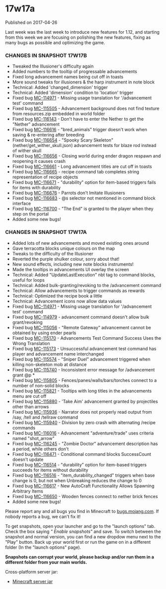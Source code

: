 # 17w17a
Published on 2017-04-26

Last week was the last week to introduce new features for 1.12, and starting
from this week we are focusing on polishing the new features, fixing as many
bugs as possible and optimizing the game.

### CHANGES IN SNAPSHOT 17W17B

  * Tweaked the Illusioner's difficulty again
  * Added numbers to the tooltip of progressable advancements
  * Fixed long advancement names being cut off in toasts
  * More sound tweaks for illusioners & the harp instrument in note block
  * Technical: Added 'changed_dimension' trigger
  * Technical: Added 'dimension' condition to 'location' trigger
  * Fixed bug [MC-114971](https://bugs.mojang.com/browse/MC-114971) \- Missing usage translation for '/advancement test' command
  * Fixed bug [MC-115505](https://bugs.mojang.com/browse/MC-115505) \- Advancement background does not find texture from resources.zip embedded in world folder
  * Fixed bug [MC-116143](https://bugs.mojang.com/browse/MC-116143) \- Don't have to enter the Nether to get the "Nether" advancement
  * Fixed bug [MC-116616](https://bugs.mojang.com/browse/MC-116616) \- "bred_animals" trigger doesn't work when saving & re-entering after breeding
  * Fixed bug [MC-116654](https://bugs.mojang.com/browse/MC-116654) \- "Spooky Scary Skeleton" (nether/get_wither_skull.json) advancement tests for blaze rod instead of wither skull
  * Fixed bug [MC-116656](https://bugs.mojang.com/browse/MC-116656) \- Closing world during ender dragon respawn and reopening it causes crash
  * Fixed bug [MC-116661](https://bugs.mojang.com/browse/MC-116661) \- Long advancement titles are cut off in toasts
  * Fixed bug [MC-116665](https://bugs.mojang.com/browse/MC-116665) \- recipe command tab completes string representation of recipe objects
  * Fixed bug [MC-116671](https://bugs.mojang.com/browse/MC-116671) \- "durability" option for item-based triggers fails for items with durability
  * Fixed bug [MC-116676](https://bugs.mojang.com/browse/MC-116676) \- Parrots don't Imitate Illusioners
  * Fixed bug [MC-116683](https://bugs.mojang.com/browse/MC-116683) \- @s selector not mentioned in command block interface
  * Fixed bug [MC-116700](https://bugs.mojang.com/browse/MC-116700) \- "The End" is granted to the player when they step on the portal
  * Added some new bugs!

### CHANGES IN SNAPSHOT 17W17A

  * Added lots of new advancements and moved existing ones around
  * Gave terracotta blocks unique colours on the map
  * Tweaks to the difficulty of the Illusioner
  * Reverted the purple shulker colour, sorry about that!
  * New sound effects, including new note blocks instruments!
  * Made the tooltips in advancements UI overlay the screen
  * Technical: Added "UpdateLastExecution" nbt tag to command blocks, useful for loops
  * Technical: Added bulk-granting/revoking to the /advancement command
  * Technical: Allow advancements to trigger commands as rewards
  * Technical: Optimized the recipe book a little
  * Technical: Advancement icons now allow data values
  * Fixed bug [MC-114971](https://bugs.mojang.com/browse/MC-114971) \- Missing usage translation for '/advancement test' command
  * Fixed bug [MC-114979](https://bugs.mojang.com/browse/MC-114979) \- advancement command doesn't allow bulk grant/revoking
  * Fixed bug [MC-115056](https://bugs.mojang.com/browse/MC-115056) \- "Remote Gateway" advancement cannot be obtained by using ender pearls
  * Fixed bug [MC-115170](https://bugs.mojang.com/browse/MC-115170) \- Advancements Test Command Success Uses the Wrong Translation
  * Fixed bug [MC-115173](https://bugs.mojang.com/browse/MC-115173) \- Unsuccessful advancement test command has player and advancement name interchanged
  * Fixed bug [MC-115574](https://bugs.mojang.com/browse/MC-115574) \- "Sniper Duel" advancement triggered when killing non-skeleton mob at distance
  * Fixed bug [MC-115740](https://bugs.mojang.com/browse/MC-115740) \- Inconsistent error message for /advancement grant @p *
  * Fixed bug [MC-115805](https://bugs.mojang.com/browse/MC-115805) \- Fences/panes/walls/bars/torches connect to a number of non-solid blocks
  * Fixed bug [MC-115821](https://bugs.mojang.com/browse/MC-115821) \- Tooltips with long titles in the advancements menu are cut off
  * Fixed bug [MC-115880](https://bugs.mojang.com/browse/MC-115880) \- 'Take Aim' advancement granted by projectiles other than arrows
  * Fixed bug [MC-115936](https://bugs.mojang.com/browse/MC-115936) \- Narrator does not properly read output from /say, /tell and /tellraw command
  * Fixed bug [MC-115940](https://bugs.mojang.com/browse/MC-115940) \- Division by zero crash with alternating /recipe commands
  * Fixed bug [MC-116016](https://bugs.mojang.com/browse/MC-116016) \- Advancement "adventure/trade" uses criteria named "shot_arrow"
  * Fixed bug [MC-116245](https://bugs.mojang.com/browse/MC-116245) \- "Zombie Doctor" advancement description has a period, while others don't
  * Fixed bug [MC-116471](https://bugs.mojang.com/browse/MC-116471) \- Conditional command blocks SuccessCount doesn't update
  * Fixed bug [MC-116514](https://bugs.mojang.com/browse/MC-116514) \- "durability" option for item-based triggers succeeds for items without durability
  * Fixed bug [MC-116516](https://bugs.mojang.com/browse/MC-116516) \- "item_durability_changed" triggers when base change is 0, but not when Unbreaking reduces the change to 0
  * Fixed bug [MC-116617](https://bugs.mojang.com/browse/MC-116617) \- New AutoCraft Functionality Allows Spawning Arbitrary Items
  * Fixed bug [MC-116650](https://bugs.mojang.com/browse/MC-116650) \- Wooden fences connect to nether brick fences
  * Added some new bugs!

Please report any and all bugs you find in Minecraft to
[bugs.mojang.com](https://bugs.mojang.com). If nobody reports a bug, we can't
fix it!

To get snapshots, open your launcher and go to the "launch options" tab. Check
the box saying _" Enable snapshots"_ and save. To switch between the snapshot
and normal version, you can find a new dropdow menu next to the "Play" button.
Back up your world first or run the game on in a different folder (In the
"launch options" page).

**Snapshots can corrupt your world, please backup and/or run them in a
different folder from your main worlds.**

Cross-platform server jar:

  * [Minecraft server jar](https://launcher.mojang.com/mc/game/17w17b/server/7cf669824e4c8340050adcc2125f1ec4cb84feac/server.jar)


